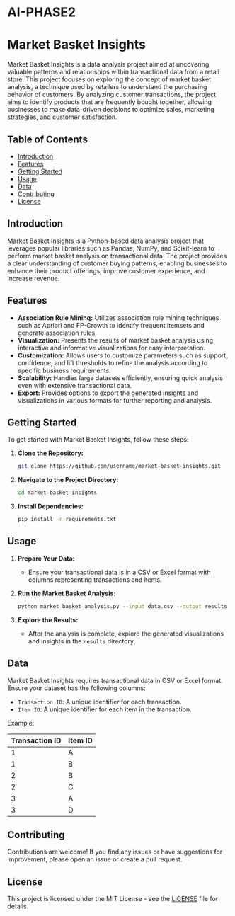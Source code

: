 # AI-PHASE2 
# Market Basket Insights

Market Basket Insights is a data analysis project aimed at uncovering valuable patterns and relationships within transactional data from a retail store. This project focuses on exploring the concept of market basket analysis, a technique used by retailers to understand the purchasing behavior of customers. By analyzing customer transactions, the project aims to identify products that are frequently bought together, allowing businesses to make data-driven decisions to optimize sales, marketing strategies, and customer satisfaction.

## Table of Contents

- [Introduction](#introduction)
- [Features](#features)
- [Getting Started](#getting-started)
- [Usage](#usage)
- [Data](#data)
- [Contributing](#contributing)
- [License](#license)

## Introduction

Market Basket Insights is a Python-based data analysis project that leverages popular libraries such as Pandas, NumPy, and Scikit-learn to perform market basket analysis on transactional data. The project provides a clear understanding of customer buying patterns, enabling businesses to enhance their product offerings, improve customer experience, and increase revenue.

## Features

- **Association Rule Mining:** Utilizes association rule mining techniques such as Apriori and FP-Growth to identify frequent itemsets and generate association rules.
- **Visualization:** Presents the results of market basket analysis using interactive and informative visualizations for easy interpretation.
- **Customization:** Allows users to customize parameters such as support, confidence, and lift thresholds to refine the analysis according to specific business requirements.
- **Scalability:** Handles large datasets efficiently, ensuring quick analysis even with extensive transactional data.
- **Export:** Provides options to export the generated insights and visualizations in various formats for further reporting and analysis.

## Getting Started

To get started with Market Basket Insights, follow these steps:

1. **Clone the Repository:**
   ```bash
   git clone https://github.com/username/market-basket-insights.git
   ```
2. **Navigate to the Project Directory:**
   ```bash
   cd market-basket-insights
   ```
3. **Install Dependencies:**
   ```bash
   pip install -r requirements.txt
   ```

## Usage

1. **Prepare Your Data:**
   - Ensure your transactional data is in a CSV or Excel format with columns representing transactions and items.
  
2. **Run the Market Basket Analysis:**
   ```bash
   python market_basket_analysis.py --input data.csv --output results
   ```

3. **Explore the Results:**
   - After the analysis is complete, explore the generated visualizations and insights in the `results` directory.

## Data

Market Basket Insights requires transactional data in CSV or Excel format. Ensure your dataset has the following columns:

- `Transaction ID`: A unique identifier for each transaction.
- `Item ID`: A unique identifier for each item in the transaction.

Example:

| Transaction ID | Item ID |
| -------------- | ------- |
| 1              | A       |
| 1              | B       |
| 2              | B       |
| 2              | C       |
| 3              | A       |
| 3              | D       |

## Contributing

Contributions are welcome! If you find any issues or have suggestions for improvement, please open an issue or create a pull request.

## License

This project is licensed under the MIT License - see the [LICENSE](LICENSE) file for details.

